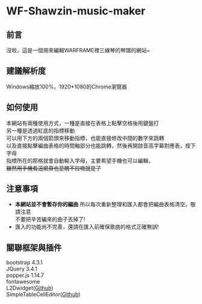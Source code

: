 # WF-Shawzin-music-maker
## 前言
沒啦，這是一個用來編輯WARFRAME裡三線琴的琴譜的網站~  
## 建議解析度
Windows縮放100%，1920*1080的Chrome瀏覽器  
## 如何使用
本網站有兩種使用方式，一種是直接在表格上點擊空格後用鍵盤打  
另一種是透過紅底的指標移動  
可以用下方的兩個箭頭來移動指標，也能直接修改中間的數字來跳轉  
以及直接點擊編曲表格的時間軸部分也能跳轉，然後再開啟音高字幕對應表，按下字母  
指標所在的那格就會自動輸入字母，主要希望手機也可以編輯，  
~~雖然用手機看這網頁也是醜不拉嘰就是了~~  
## 注意事項
* **本網站並不會暫存你的編曲**
所以每次重新整理和匯入都會把編曲表格清空，敬請注意  
不要把辛苦編來的曲子丟掉了!  
* 匯入的功能尚不完善，還請在匯入前確保歌曲的格式正確無誤!  
## 關聯框架與插件
bootstrap 4.3.1  
JQuery 3.4.1  
popper.js 1.14.7   
fontawesome  
L2Dwidget([Github](https://github.com/xiazeyu/live2d-widget.js))  
SimpleTableCellEditor([Github](https://github.com/unwild/SimpleTableCellEditor))  
